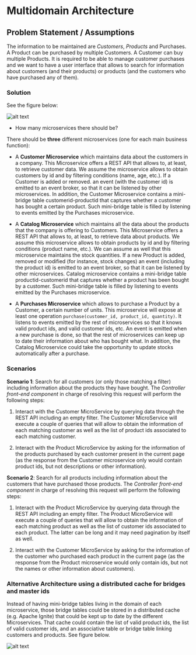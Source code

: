 # Multidomain Architecture

## Problem Statement / Assumptions

The information to be maintained are *Customers*, *Products* and Purchases. A Product can be purchased by multiple Customers. 
A Customer can buy multiple Products. It is required to be able to manage customer purchases and we want to have a user
interface that allows to search for information about customers (and their products) or products (and the 
customers who have purchased any of them). 

### Solution 

See the figure below:

![alt text](doc/multi_domain1.png)

* How many microservices there should be? 

There should be **three** different microservices (one for each main business function): 

* A **Customer Microservice** which maintains data about the customers in a company. This Microservice offers a REST API
that allows to, at least, to retrieve customer data. We assume the microservice allows to obtain customers by id and by 
filtering conditions (name, age, etc.). If a Customer is added or removed. an event (with the customer id) is emitted to an event broker, so that it can be listened by other microservices. In addition, the Customer Microservice contains a mini-bridge table customerid-productid that captures whether a customer has bought a certain product. Such mini-bridge table is filled by listening to events emitted by the Purchases microservice.

* A **Catalog Microservice** which maintains all the data about the products that the company is offering to Customers. 
This Microservice offers a REST API that allows to, at least, to retrieve data about products. We assume this microservice allows to obtain products by id and by filtering conditions (product name, etc.). We can assume as well that this microservice maintains the stock quantities. If a new Product is added, removed or modified (for instance, stock changes) an event (including the product id) is emitted to an event broker, so that it can be listened by other microservices. Catalog microservice contains a mini-bridge table productid-customerid that captures whether a product has been bought by a customer. Such mini-bridge table is filled by listening to events emitted by the Purchases microservice.

* A **Purchases Microservice** which allows to purchase a Product by a Customer, a certain number of units. This microservice
will expose at least one operation `purchase(customer_id, product_id, quantity)`. It listens to events emitted by the rest of microservices so that it knows valid product ids, and valid customer ids, etc. An event is emitted when a new purchase is done, so that the rest of microservices can keep up to date their information about who has bought what. In addition, the Catalog Microservice could take the opportunity to update stocks automatically after a purchase. 

### Scenarios

**Scenario 1**: Search for all customers (or only those matching a filter) including information about the products they have bought. The *Controller front-end component* in charge of resolving this request will perform the following steps:

1. Interact with the Customer MicroService by querying data through the REST API including an empty filter. The Customer MicroService will execute a couple of queries that will allow to obtain the information of each matching customer as well as the list of product ids associated to each matching customer. 

2. Interact with the Product MicroService by asking for the information of the products purchased by each customer present in the current page (as the response from the Customer microservice only would contain product ids, but not descriptions or other information). 

**Scenario 2**: Search for all products including information about the customers that have purchased those products. The *Controller front-end component* in charge of resolving this request will perform the following steps:

1. Interact with the Product MicroService by querying data through the REST API including an empty filter. The Product MicroService will execute a couple of queries that will allow to obtain the information of each matching product as well as the list of customer ids associated to each product. The latter can be long and it may need pagination by itself as well. 

2. Interact with the Customer MicroService by asking for the information of the customer who purchased each product in the current page (as the response from the Product microservice would only contain ids, but not the names or other information about customers).

### Alternative Architecture using a distributed cache for bridges and master ids

Instead of having mini-bridge tables living in the domain of each microservice, those bridge tables could be stored in a distributed cache (e.g. Apache Ignite) that could be kept up to date by the different Microservices. That cache could contain the list of valid product ids, the list of valid customer ids, and an associative table or bridge table linking customers and products. See figure below. 

![alt text](doc/multi_domain2.png)
